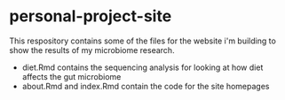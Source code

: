 # personal-project-site
This respository contains some of the files for the website i'm building to show the results of my microbiome research. 
* diet.Rmd contains the sequencing analysis for looking at how diet affects the gut microbiome
* about.Rmd and index.Rmd contain the code for the site homepages
